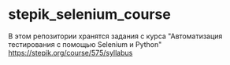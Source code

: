 # stepik_selenium_course
В этом репозитории хранятся задания с курса "Автоматизация тестирования с помощью Selenium и Python"
https://stepik.org/course/575/syllabus
